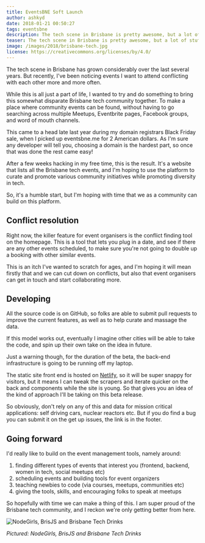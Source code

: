 ```yaml
---
title: EventsBNE Soft Launch
author: ashkyd
date: 2018-01-21 00:50:27
tags: eventsbne
description: The tech scene in Brisbane is pretty awesome, but a lot of stuff is organized by word of mouth. I want to bring all our events into one place so it's easier to get into.
teaser: The tech scene in Brisbane is pretty awesome, but a lot of stuff is organized by word of mouth. I want to bring all our events into one place so it's easier to get into.
image: /images/2018/brisbane-tech.jpg
license: https://creativecommons.org/licenses/by/4.0/
---
```

The tech scene in Brisbane has grown considerably over the last several years. But recently, I've been noticing events I want to attend conflicting with each other more and more often.

While this is all just a part of life, I wanted to try and do something to bring this somewhat disparate Brisbane tech community together. To make a place where community events can be found, without having to go searching across multiple Meetups, Eventbrite pages, Facebook groups, and word of mouth channels.

This came to a head late last year during my domain registrars Black Friday sale, when I picked up eventsbne.me for 2 American dollars. As I'm sure any developer will tell you, choosing a domain is the hardest part, so once that was done the rest came easy!

After a few weeks hacking in my free time, this is the result. It's a website that lists all the Brisbane tech events, and I'm hoping to use the platform to curate and promote various community initiatives while promoting diversity in tech.

So, it's a humble start, but I'm hoping with time that we as a community can build on this platform.

## Conflict resolution
Right now, the killer feature for event organisers is the conflict finding tool on the homepage. This is a tool that lets you plug in a date, and see if there are any other events scheduled, to make sure you're not going to double up a booking with other similar events.

This is an itch I've wanted to scratch for ages, and I'm hoping it will mean firstly that and we can cut down on conflicts, but also that event organisers can get in touch and start collaborating more.

## Developing
All the source code is on GitHub, so folks are able to submit pull requests to improve the current features, as well as to help curate and massage the data.

If this model works out, eventually I imagine other cities will be able to take the code, and spin up their own take on the idea in future.

Just a warning though, for the duration of the beta, the back-end infrastructure is going to be running off my laptop.

The static site front end is hosted on [Netlify](http://netlify.com/), so it will be super snappy for visitors, but it means I can tweak the scrapers and iterate quicker on the back and components while the site is young. So that gives you an idea of the kind of approach I'll be taking on this beta release.

So obviously, don't rely on any of this and data for mission critical applications: self driving cars, nuclear reactors etc. But if you do find a bug you can submit it on the get up issues, the link is in the footer.

## Going forward
I'd really like to build on the event management tools, namely around:

1. finding different types of events that interest you (frontend, backend, women in tech, social meetups etc)
1. scheduling events and building tools for event organizers
1. teaching newbies to code (via courses, meetups, communities etc)
1. giving the tools, skills, and encouraging folks to speak at meetups

So hopefully with time we can make a thing of this. I am super proud of the Brisbane tech community, and I reckon we're only getting better from here.

<img src="/images/2018/brisbane-tech.jpg" alt="NodeGirls, BrisJS and Brisbane Tech Drinks">

_Pictured: NodeGirls, BrisJS and Brisbane Tech Drinks_
